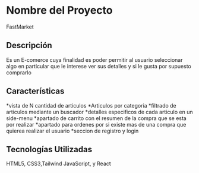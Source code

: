 # Nombre del Proyecto

FastMarket

## Descripción

Es un E-comerce cuya finalidad es poder permitir al usuario seleccionar algo en particular que le interese ver sus detalles y si le gusta por supuesto comprarlo

## Características

*vista de N cantidad de articulos
*Articulos por categoria
*filtrado de articulos mediante un buscador
*detalles especificos de cada articulo en un side-menu
*apartado de carrito con el resumen de la compra que se esta por realizar
*apartado para ordenes por si existe mas de una compra que quierea realizar el usuario
*seccion de registro y login

## Tecnologías Utilizadas
HTML5, CSS3,Tailwind JavaScript, y React


